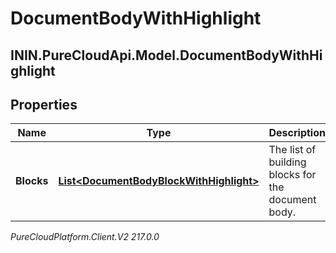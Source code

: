 # DocumentBodyWithHighlight

## ININ.PureCloudApi.Model.DocumentBodyWithHighlight

## Properties

|Name | Type | Description | Notes|
|------------ | ------------- | ------------- | -------------|
| **Blocks** | [**List&lt;DocumentBodyBlockWithHighlight&gt;**](DocumentBodyBlockWithHighlight) | The list of building blocks for the document body. | |



_PureCloudPlatform.Client.V2 217.0.0_
